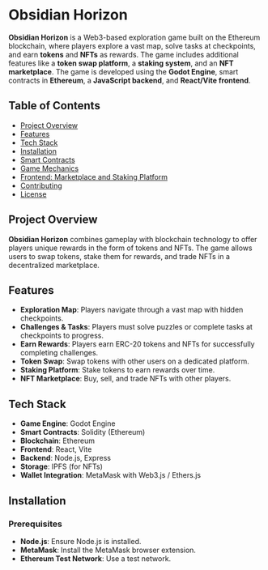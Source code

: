 # Obsidian Horizon

**Obsidian Horizon** is a Web3-based exploration game built on the Ethereum blockchain, where players explore a vast map, solve tasks at checkpoints, and earn **tokens** and **NFTs** as rewards. The game includes additional features like a **token swap platform**, a **staking system**, and an **NFT marketplace**. The game is developed using the **Godot Engine**, smart contracts in **Ethereum**, a **JavaScript backend**, and **React/Vite frontend**.

## Table of Contents

- [Project Overview](#project-overview)
- [Features](#features)
- [Tech Stack](#tech-stack)
- [Installation](#installation)
- [Smart Contracts](#smart-contracts)
- [Game Mechanics](#game-mechanics)
- [Frontend: Marketplace and Staking Platform](#frontend-marketplace-and-staking-platform)
- [Contributing](#contributing)
- [License](#license)

## Project Overview

**Obsidian Horizon** combines gameplay with blockchain technology to offer players unique rewards in the form of tokens and NFTs. The game allows users to swap tokens, stake them for rewards, and trade NFTs in a decentralized marketplace.

## Features

- **Exploration Map**: Players navigate through a vast map with hidden checkpoints.
- **Challenges & Tasks**: Players must solve puzzles or complete tasks at checkpoints to progress.
- **Earn Rewards**: Players earn ERC-20 tokens and NFTs for successfully completing challenges.
- **Token Swap**: Swap tokens with other users on a dedicated platform.
- **Staking Platform**: Stake tokens to earn rewards over time.
- **NFT Marketplace**: Buy, sell, and trade NFTs with other players.

## Tech Stack

- **Game Engine**: Godot Engine
- **Smart Contracts**: Solidity (Ethereum)
- **Blockchain**: Ethereum
- **Frontend**: React, Vite
- **Backend**: Node.js, Express
- **Storage**: IPFS (for NFTs)
- **Wallet Integration**: MetaMask with Web3.js / Ethers.js

## Installation

### Prerequisites

- **Node.js**: Ensure Node.js is installed.
- **MetaMask**: Install the MetaMask browser extension.
- **Ethereum Test Network**: Use a test network.
